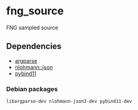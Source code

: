 <!--
SPDX-FileCopyrightText: Copyright © 2025 ENEA

SPDX-License-Identifier: MPL-2.0
-->

# fng_source
FNG sampled source

## Dependencies
 - [argparse](https://github.com/p-ranav/argparse)
 - [nlohmann::json](https://github.com/nlohmann/json)
 - [pybind11](https://github.com/pybind/pybind11)

### Debian packages
```
libargparse-dev nlohmann-json3-dev pybind11-dev
```
